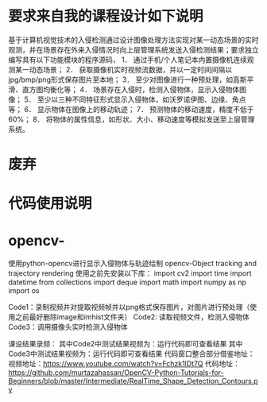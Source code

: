 # 要求来自我的课程设计如下说明
基于计算机视觉技术的入侵检测通过设计图像处理方法实现对某一动态场景的实时观测，并在场景存在外来入侵情况时向上层管理系统发送入侵检测结果；要求独立编写具有以下功能模块的程序源码，
1．	通过手机/个人笔记本内置摄像机连续观测某一动态场景；
2．	获取摄像机实时视频流数据，并以一定时间间隔以jpg/bmp/png形式保存图片至本地；
3．	至少对图像进行一种预处理，如高斯平滑、直方图均衡化等；
4．	场景存在入侵时，检测入侵物体，显示入侵物体图像；
5．	至少以三种不同特征形式显示入侵物体，如沃罗诺伊图、边缘、角点等；
6．	显示物体在图像上的移动轨迹；
7．	预测物体的移动速度，精度不低于60%；
8．	将物体的属性信息，如形状、大小、移动速度等模拟发送至上层管理系统。
# 废弃
# 代码使用说明
# opencv-
使用python-opencv进行显示入侵物体与轨迹绘制 opencv-Object tracking and trajectory rendering
使用之前先安装以下库：
import cv2
import time
import datetime
from collections import deque
import math
import numpy as np
import os

Code1：录制视频并对提取视频帧并以png格式保存图片，对图片进行预处理（使用之前最好删除image和imhist文件夹）
Code2:  读取视频文件，检测入侵物体
Code3：调用摄像头实时检测入侵物体

课设结果录频：
其中Code2中测试结果视频为：运行代码即可查看结果
其中Code3中测试结果视频为：运行代码即可查看结果
代码窗口整合部分借鉴地址：
视频地址：https://www.youtube.com/watch?v=Fchzk1lDt7Q
代码地址：https://github.com/murtazahassan/OpenCV-Python-Tutorials-for-Beginners/blob/master/Intermediate/RealTime_Shape_Detection_Contours.py

